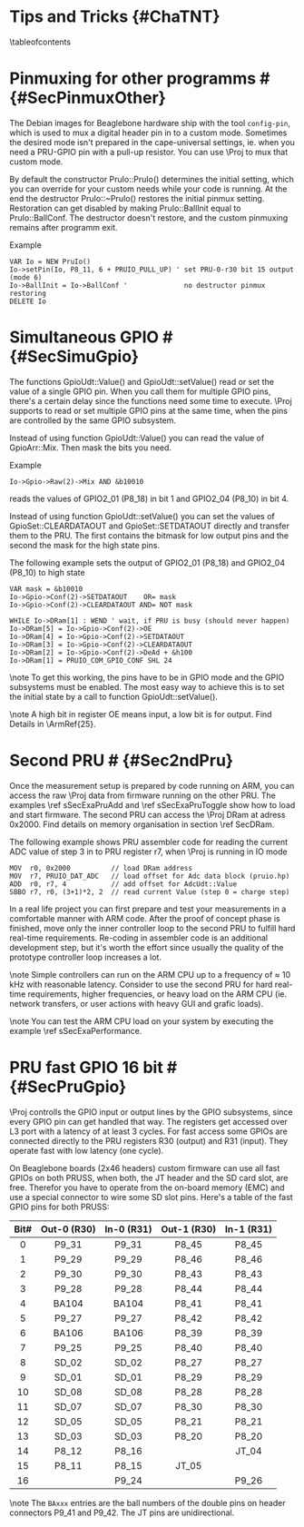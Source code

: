 Tips and Tricks  {#ChaTNT}
===============
\tableofcontents


# Pinmuxing for other programms # {#SecPinmuxOther}

The Debian images for Beaglebone hardware ship with the tool
`config-pin`, which is used to mux a digital header pin in to a custom
mode. Sometimes the desired mode isn't prepared in the cape-universal
settings, ie. when you need a PRU-GPIO pin with a pull-up resistor. You
can use \Proj to mux that custom mode.

By default the constructor PruIo::PruIo() determines the initial
setting, which you can override for your custom needs while your code
is running. At the end the destructor PruIo::~PruIo() restores the
initial pinmux setting. Restoration can get disabled by making
PruIo::BallInit equal to PruIo::BallConf. The destructor doesn't
restore, and the custom pinmuxing remains after programm exit.

Example

    VAR Io = NEW PruIo()
    Io->setPin(Io, P8_11, 6 + PRUIO_PULL_UP) ' set PRU-0-r30 bit 15 output (mode 6)
    Io->BallInit = Io->BallConf '              no destructor pinmux restoring
    DELETE Io


# Simultaneous GPIO # {#SecSimuGpio}

The functions GpioUdt::Value() and GpioUdt::setValue() read or set the
value of a single GPIO pin. When you call them for multiple GPIO pins,
there's a certain delay since the functions need some time to execute.
\Proj supports to read or set multiple GPIO pins at the same time, when
the pins are controlled by the same GPIO subsystem.

Instead of using function GpioUdt::Value() you can read the value of
GpioArr::Mix. Then mask the bits you need.

Example

    Io->Gpio->Raw(2)->Mix AND &b10010

reads the values of GPIO2_01 (P8_18) in bit 1 and GPIO2_04 (P8_10) in
bit 4.

Instead of using function GpioUdt::setValue() you can set the values of
GpioSet::CLEARDATAOUT and GpioSet::SETDATAOUT directly and transfer
them to the PRU. The first contains the bitmask for low output pins and
the second the mask for the high state pins.

The following example sets the output of GPIO2_01 (P8_18) and GPIO2_04
(P8_10) to high state

    VAR mask = &b10010
    Io->Gpio->Conf(2)->SETDATAOUT    OR= mask
    Io->Gpio->Conf(2)->CLEARDATAOUT AND= NOT mask

    WHILE Io->DRam[1] : WEND ' wait, if PRU is busy (should never happen)
    Io->DRam[5] = Io->Gpio->Conf(2)->OE
    Io->DRam[4] = Io->Gpio->Conf(2)->SETDATAOUT
    Io->DRam[3] = Io->Gpio->Conf(2)->CLEARDATAOUT
    Io->DRam[2] = Io->Gpio->Conf(2)->DeAd + &h100
    Io->DRam[1] = PRUIO_COM_GPIO_CONF SHL 24

\note To get this working, the pins have to be in GPIO mode and the
      GPIO subsystems must be enabled. The most easy way to achieve
      this is to set the initial state by a call to function
      GpioUdt::setValue().

\note A high bit in register OE means input, a low bit is for output.
      Find Details in \ArmRef{25}.


# Second PRU # {#Sec2ndPru}

Once the measurement setup is prepared by code running on ARM, you can
access the raw \Proj data from firmware running on the other PRU. The
examples \ref sSecExaPruAdd and \ref sSecExaPruToggle show how to load
and start firmware. The second PRU can access the \Proj DRam at
adress 0x2000. Find details on memory organisation in section \ref
SecDRam.

The following example shows PRU assembler code for reading the current
ADC value of step 3 in to PRU register r7, when \Proj is running in IO
mode

    MOV  r0, 0x2000          // load DRam address
    MOV  r7, PRUIO_DAT_ADC   // load offset for Adc data block (pruio.hp)
    ADD  r0, r7, 4           // add offset for AdcUdt::Value
    SBBO r7, r0, (3+1)*2, 2  // read current Value (step 0 = charge step)

In a real life project you can first prepare and test your measurements
in a comfortable manner with ARM code. After the proof of concept phase
is finished, move only the inner controller loop to the second PRU to
fulfill hard real-time requirements. Re-coding in assembler code is an
additional development step, but it's worth the effort since usually
the quality of the prototype controller loop increases a lot.

\note Simple controllers can run on the ARM CPU up to a frequency of
      &asymp; 10 kHz with reasonable latency. Consider to use the
      second PRU for hard real-time requirements, higher frequencies,
      or heavy load on the ARM CPU (ie. network transfers, or user
      actions with heavy GUI and grafic loads).

\note You can test the ARM CPU load on your system by executing the
      example \ref sSecExaPerformance.


# PRU fast GPIO 16 bit # {#SecPruGpio}

\Proj controlls the GPIO input or output lines by the GPIO subsystems,
since every GPIO pin can get handled that way. The registers get
accessed over L3 port with a latency of at least 3 cycles. For fast
access some GPIOs are connected directly to the PRU registers R30
(output) and R31 (input). They operate fast with low latency (one
cycle).

On Beaglebone boards (2x46 headers) custom firmware can use all fast
GPIOs on both PRUSS, when both, the JT header and the SD card slot, are
free. Therefor you have to operate from the on-board memory (EMC) and
use a special connector to wire some SD slot pins. Here's a table of
the fast GPIO pins for both PRUSS:

| Bit# | Out-0 (R30) | In-0 (R31) | Out-1 (R30) | In-1 (R31) |
| :--: | :---: | :---: | :---: | :---: |
|   0  | P9_31 | P9_31 | P8_45 | P8_45 |
|   1  | P9_29 | P9_29 | P8_46 | P8_46 |
|   2  | P9_30 | P9_30 | P8_43 | P8_43 |
|   3  | P9_28 | P9_28 | P8_44 | P8_44 |
|   4  | BA104 | BA104 | P8_41 | P8_41 |
|   5  | P9_27 | P9_27 | P8_42 | P8_42 |
|   6  | BA106 | BA106 | P8_39 | P8_39 |
|   7  | P9_25 | P9_25 | P8_40 | P8_40 |
|   8  | SD_02 | SD_02 | P8_27 | P8_27 |
|   9  | SD_01 | SD_01 | P8_29 | P8_29 |
|  10  | SD_08 | SD_08 | P8_28 | P8_28 |
|  11  | SD_07 | SD_07 | P8_30 | P8_30 |
|  12  | SD_05 | SD_05 | P8_21 | P8_21 |
|  13  | SD_03 | SD_03 | P8_20 | P8_20 |
|  14  | P8_12 | P8_16 |       | JT_04 |
|  15  | P8_11 | P8_15 | JT_05 |       |
|  16  |       | P9_24 |       | P9_26 |

\note The `BAxxx` entries are the ball numbers of the double pins on
      header connectors P9_41 and P9_42. The JT pins are unidirectional.
